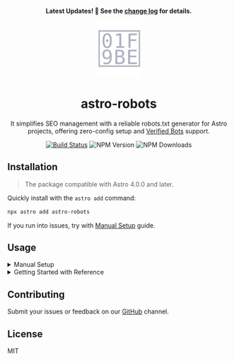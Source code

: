 <div align="center">

**Latest Updates! 🎉 See the [change log](./CHANGELOG.md) for details.**

<img height="128" alt="" src="./assets/logo.svg">

# astro-robots

It simplifies SEO management with a reliable robots.txt generator for Astro projects, offering zero-config setup and [Verified Bots](https://radar.cloudflare.com/traffic/verified-bots) support.

[![Build Status](https://github.com/ACP-CODE/astro-robots/actions/workflows/release.yaml/badge.svg?style=flat-square)](https://github.com/ACP-CODE/astro-robots/actions/workflows/release.yaml)
![NPM Version](https://img.shields.io/npm/v/astro-robots?labelColor=black&color=light)
![NPM Downloads](https://img.shields.io/npm/d18m/astro-robots?labelColor=balck)

</div>

## Installation

> The package compatible with Astro 4.0.0 and later.

Quickly install with the `astro add` command:

```sh
npx astro add astro-robots
```

If you run into issues, try with [Manual Setup](#setup) guide.

## Usage

<details>
<summary>Manual Setup</summary>

#### Setup

To install manually, run:

```sh
npm install astro-robots
```

Add the integration to your Astro config file (`astro.config.*`):

```ts
// @ts-check
import { defineConfig } from "astro/config";
import robots from "astro-robots"; // Add code manually

export default defineConfig({
  site: "https://example.com"; // If you want to support `@astrojs/sitemap` please provide this value
  integrations: [robots()], // Add code manually
});
```

After installing, run `npm run build` or `yarn build` in terminal:

```sh
npm run build
```

This will output `robots.txt` to the `dist` folder with default rules:

```yaml
User-agent: *
Allow: /

# crawling rule(s) for above bots
Sitemap: https://example.com/sitemap-index.xml
```

#### Live Access

Start the server with `npm run dev`, then access the virtual `robots.txt` at `http://localhost:4321/robots.txt`.


</details>

<details>

<summary>Getting Started with Reference</summary><br>

To configure the integration, pass an object to the `robots()` function in your `astro.config.*` file:

```ts
// @ts-check
import { defineConfig } from "astro/config";
import robots from "astro-robots";

export default defineConfig({
  //...
  integrations: [
    robots({
      host: "https://example.com";,
      sitemap: [
        "https://example.com/sitemap.xml",
        "https://www.example.com/sitemap.xml",
      ],
      policy: [
        {
          userAgent: [
            "Applebot",
            "Googlebot",
            "bingbot",
            "Yandex",
            "Yeti",
            "Baiduspider",
            "360Spider",
            "*",
          ],
          allow: ["/"],
          disallow: ["/admin", "/login"],
          crawlDelay: 5,
          cleanParam: ["sid /", "s /forum/showthread"],
        },
        {
          userAgent: "BLEXBot",
          disallow: ["/assets", "/uploades/1989-08-21/*jpg$"],
        },
      ],
    }),
  ],
});
```

With the above configuration, the generated `robots.txt` file will look like this:

```yaml
User-agent: Applebot
User-agent: Googlebot
User-agent: bingbot
User-agent: Yandex
User-agent: Yeti
User-agent: Baiduspider
User-agent: 360Spider
User-agent: *
Allow: /
Disallow: /admin
Disallow: /login
Crawl-delay: 5
Clean-param: sid /
Clean-param: s /forum/showthread

User-agent: BLEXBot
Disallow: /assets
Disallow: /uploades/1989-08-21/*jpg$

# crawling rule(s) for above bots
Sitemap: https://example.com/sitemap.xml
Sitemap: https://www.example.com/sitemap.xml
Host: example.com
```

> **Note:** Some directives like `Host`, `Clean-param`, and `Crawl-delay` may not be supported by all crawlers. For example, Yandex has ignored `Crawl-delay` since February 2018. To control Yandex's crawl rate, use the [Site crawl rate setting](https://yandex.com/support/webmaster/service/crawl-rate.html#crawl-rate) in Yandex Webmaster.

<br>
</details>

## Contributing

Submit your issues or feedback on our [GitHub](https://github.com/ACP-CODE/astro-robots/issues) channel.

## License

MIT
